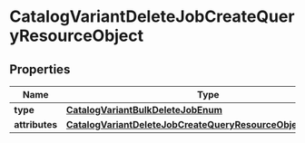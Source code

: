 
# CatalogVariantDeleteJobCreateQueryResourceObject

## Properties
| Name | Type | Description | Notes |
| ------------ | ------------- | ------------- | ------------- |
| **type** | [**CatalogVariantBulkDeleteJobEnum**](CatalogVariantBulkDeleteJobEnum.md) |  |  |
| **attributes** | [**CatalogVariantDeleteJobCreateQueryResourceObjectAttributes**](CatalogVariantDeleteJobCreateQueryResourceObjectAttributes.md) |  |  |



